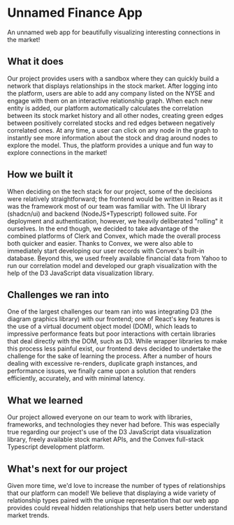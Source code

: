 # Unnamed Finance App

An unnamed web app for beautifully visualizing interesting connections in the market!

## What it does

Our project provides users with a sandbox where they can quickly build a network that displays relationships in the stock market. After logging into the platform, users are able to add any company listed on the NYSE and engage with them on an interactive relationship graph. When each new entity is added, our platform automatically calculates the correlation between its stock market history and all other nodes, creating green edges between positively correlated stocks and red edges between negatively correlated ones. At any time, a user can click on any node in the graph to instantly see more information about the stock and drag around nodes to explore the model. Thus, the platform provides a unique and fun way to explore connections in the market!

## How we built it

When deciding on the tech stack for our project, some of the decisions were relatively straightforward; the frontend would be written in React as it was the framework most of our team was familiar with. The UI library (shadcn/ui) and backend (NodeJS+Typescript) followed suite. For deployment and authentication, however, we heavily deliberated "rolling" it ourselves. In the end though, we decided to take advantage of the combined platforms of Clerk and Convex, which made the overall process both quicker and easier. Thanks to Convex, we were also able to immediately start developing our user records with Convex's built-in database. Beyond this, we used freely available financial data from Yahoo to run our correlation model and developed our graph visualization with the help of the D3 JavaScript data visualization library.

## Challenges we ran into

One of the largest challenges our team ran into was integrating D3 (the diagram graphics library) with our frontend; one of React's key features is the use of a virtual document object model (DOM), which leads to impressive performance feats but poor interactions with certain libraries that deal directly with the DOM, such as D3. While wrapper libraries to make this process less painful exist, our frontend devs decided to undertake the challenge for the sake of learning the process. After a number of hours dealing with excessive re-renders, duplicate graph instances, and performance issues, we finally came upon a solution that renders efficiently, accurately, and with minimal latency.

## What we learned

Our project allowed everyone on our team to work with libraries, frameworks, and technologies they never had before. This was especially true regarding our project's use of the D3 JavaScript data visualization library, freely available stock market APIs, and the Convex full-stack Typescript development platform.

## What's next for our project

Given more time, we'd love to increase the number of types of relationships that our platform can model! We believe that displaying a wide variety of relationship types paired with the unique representation that our web app provides could reveal hidden relationships that help users better understand market trends.
